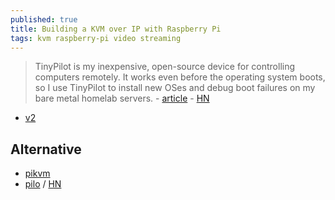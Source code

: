 ```yaml
---
published: true
title: Building a KVM over IP with Raspberry Pi
tags: kvm raspberry-pi video streaming
---
```

> TinyPilot is my inexpensive, open-source device for controlling computers remotely. It works even before the operating system boots, so I use TinyPilot to install new OSes and debug boot failures on my bare metal homelab servers. - [article](https://mtlynch.io/tinypilot/) - [HN](https://news.ycombinator.com/item?id=23927380)

- [v2](https://tinypilotkvm.com/blog/v2-design)

## Alternative
- [pikvm](https://github.com/pikvm/pikvm)
- [pilo](https://zach.bloomqu.ist/blog/2020/08/pilo-raspberry-pi-lights-out-management.html) / [HN](https://news.ycombinator.com/item?id=24232066)
